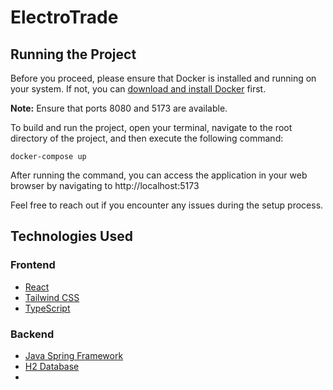 # ElectroTrade

## Running the Project

Before you proceed, please ensure that Docker is installed and running on your system. If not, you can  [download and install Docker](https://www.docker.com/get-started) first.

**Note:** Ensure that ports 8080 and 5173 are available.

To build and run the project, open your terminal, navigate to the root directory of the project, and then execute the following command:

```
docker-compose up
```

After running the command, you can access the application in your web browser by navigating to http://localhost:5173

Feel free to reach out if you encounter any issues during the setup process.

## Technologies Used

### Frontend
- [React](https://reactjs.org/)
- [Tailwind CSS](https://tailwindcss.com/)
- [TypeScript](https://www.typescriptlang.org/)

### Backend
- [Java Spring Framework](https://spring.io/)
- [H2 Database](https://www.h2database.com/)
- 
